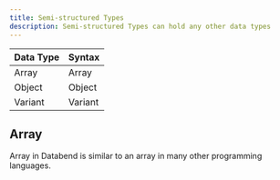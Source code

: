 ```yaml
---
title: Semi-structured Types
description: Semi-structured Types can hold any other data types
---
```


| Data Type | Syntax   |
| ----------| -------- |
| Array     | Array
| Object    | Object
| Variant   | Variant


## Array

Array in Databend is similar to an array in many other programming languages. 

